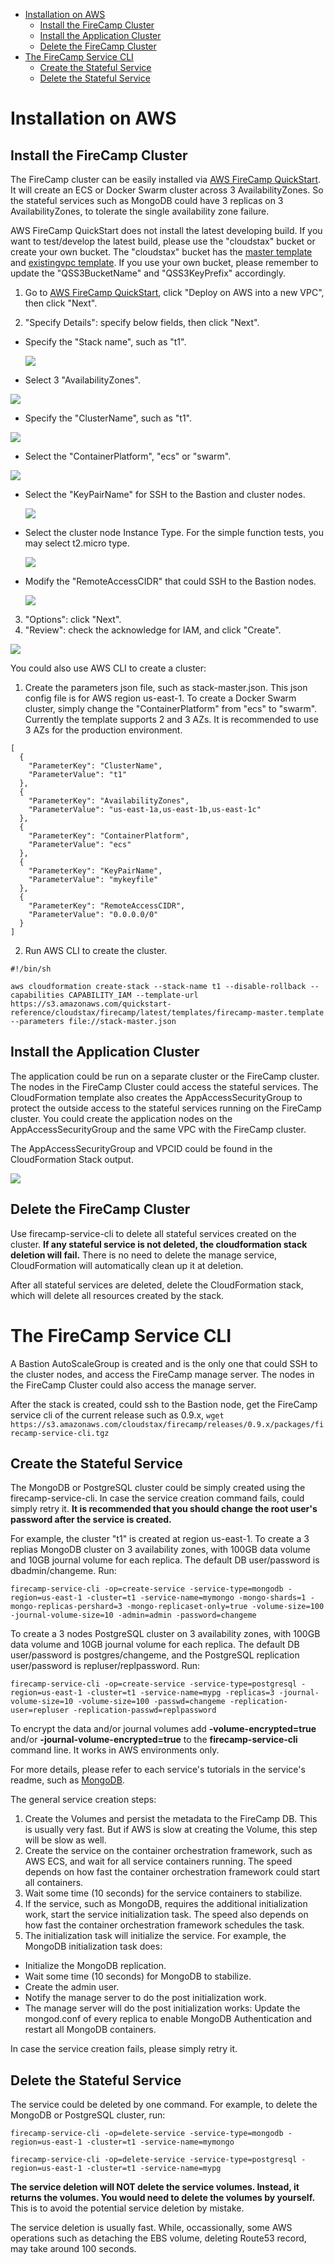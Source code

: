 * [Installation on AWS](https://github.com/cloudstax/firecamp/tree/master/docs/installation#installation-on-aws)
  * [Install the FireCamp Cluster](https://github.com/cloudstax/firecamp/tree/master/docs/installation#install-the-firecamp-cluster)
  * [Install the Application Cluster](https://github.com/cloudstax/firecamp/tree/master/docs/installation#install-the-application-cluster)
  * [Delete the FireCamp Cluster](https://github.com/cloudstax/firecamp/tree/master/docs/installation#delete-the-firecamp-cluster)
* [The FireCamp Service CLI](https://github.com/cloudstax/firecamp/tree/master/docs/installation#the-firecamp-service-cli)
  * [Create the Stateful Service](https://github.com/cloudstax/firecamp/tree/master/docs/installation#create-the-stateful-service)
  * [Delete the Stateful Service](https://github.com/cloudstax/firecamp/tree/master/docs/installation#delete-the-stateful-service)

# Installation on AWS

## Install the FireCamp Cluster
The FireCamp cluster can be easily installed via [AWS FireCamp QuickStart](https://aws.amazon.com/quickstart/architecture/cloudstax-firecamp/). It will create an ECS or Docker Swarm cluster across 3 AvailabilityZones. So the stateful services such as MongoDB could have 3 replicas on 3 AvailabilityZones, to tolerate the single availability zone failure.

AWS FireCamp QuickStart does not install the latest developing build. If you want to test/develop the latest build, please use the "cloudstax" bucket or create your own bucket. The "cloudstax" bucket has the [master template](https://s3.amazonaws.com/cloudstax/firecamp/releases/latest/templates/firecamp-master.template) and [existingvpc template](https://s3.amazonaws.com/cloudstax/firecamp/releases/latest/templates/firecamp.template). If you use your own bucket, please remember to update the "QSS3BucketName" and "QSS3KeyPrefix" accordingly.

1. Go to [AWS FireCamp QuickStart](https://aws.amazon.com/quickstart/architecture/cloudstax-firecamp/), click "Deploy on AWS into a new VPC", then click "Next".

2. "Specify Details": specify below fields, then click "Next".
* Specify the "Stack name", such as "t1".

  ![](https://s3.amazonaws.com/cloudstax/firecamp/docs/install/cfstack+StackName.png)

* Select 3 "AvailabilityZones".

![](https://s3.amazonaws.com/cloudstax/firecamp/docs/install/cfstack+AvailabilityZones.png)

* Specify the "ClusterName", such as "t1".

![](https://s3.amazonaws.com/cloudstax/firecamp/docs/install/cf+clustername.png)

* Select the "ContainerPlatform", "ecs" or "swarm".

![](https://s3.amazonaws.com/cloudstax/firecamp/docs/install/cf+platform.png)

* Select the "KeyPairName" for SSH to the Bastion and cluster nodes.

  ![](https://s3.amazonaws.com/cloudstax/firecamp/docs/install/cf+stack+KeyPairName.png)

* Select the cluster node Instance Type. For the simple function tests, you may select t2.micro type.

  ![](https://s3.amazonaws.com/cloudstax/firecamp/docs/install/cfstack+NodeInstanceType.png)

* Modify the "RemoteAccessCIDR" that could SSH to the Bastion nodes.

  ![](https://s3.amazonaws.com/cloudstax/firecamp/docs/install/cfstack+RemoteAccessCIDR.png)

3. "Options": click "Next".
4. "Review": check the acknowledge for IAM, and click "Create".

![](https://s3.amazonaws.com/cloudstax/firecamp/docs/install/cfstack+AckIAM.png)


You could also use AWS CLI to create a cluster:
1. Create the parameters json file, such as stack-master.json. This json config file is for AWS region us-east-1. To create a Docker Swarm cluster, simply change the "ContainerPlatform" from "ecs" to "swarm".
Currently the template supports 2 and 3 AZs. It is recommended to use 3 AZs for the production environment.
```
[
  {
    "ParameterKey": "ClusterName",
    "ParameterValue": "t1"
  },
  {
    "ParameterKey": "AvailabilityZones",
    "ParameterValue": "us-east-1a,us-east-1b,us-east-1c"
  },
  {
    "ParameterKey": "ContainerPlatform",
    "ParameterValue": "ecs"
  },
  {
    "ParameterKey": "KeyPairName",
    "ParameterValue": "mykeyfile"
  },
  {
    "ParameterKey": "RemoteAccessCIDR",
    "ParameterValue": "0.0.0.0/0"
  }
]
```

2. Run AWS CLI to create the cluster.
```
#!/bin/sh

aws cloudformation create-stack --stack-name t1 --disable-rollback --capabilities CAPABILITY_IAM --template-url https://s3.amazonaws.com/quickstart-reference/cloudstax/firecamp/latest/templates/firecamp-master.template --parameters file://stack-master.json
```

## Install the Application Cluster
The application could be run on a separate cluster or the FireCamp cluster. The nodes in the FireCamp Cluster could access the stateful services. The CloudFormation template also creates the AppAccessSecurityGroup to protect the outside access to the stateful services running on the FireCamp cluster. You could create the application nodes on the AppAccessSecurityGroup and the same VPC with the FireCamp cluster.

The AppAccessSecurityGroup and VPCID could be found in the CloudFormation Stack output.

![](https://s3.amazonaws.com/cloudstax/firecamp/docs/install/cf+outputs.png)

## Delete the FireCamp Cluster
Use firecamp-service-cli to delete all stateful services created on the cluster. **If any stateful service is not deleted, the cloudformation stack deletion will fail.** There is no need to delete the manage service, CloudFormation will automatically clean up it at deletion.

After all stateful services are deleted, delete the CloudFormation stack, which will delete all resources created by the stack.

# The FireCamp Service CLI
A Bastion AutoScaleGroup is created and is the only one that could SSH to the cluster nodes, and access the FireCamp manage server. The nodes in the FireCamp Cluster could also access the manage server.

After the stack is created, could ssh to the Bastion node, get the FireCamp service cli of the current release such as 0.9.x, `wget https://s3.amazonaws.com/cloudstax/firecamp/releases/0.9.x/packages/firecamp-service-cli.tgz`

## Create the Stateful Service
The MongoDB or PostgreSQL cluster could be simply created using the firecamp-service-cli. In case the service creation command fails, could simply retry it. **It is recommended that you should change the root user's password after the service is created.**

For example, the cluster "t1" is created at region us-east-1. To create a 3 replias MongoDB cluster on 3 availability zones, with 100GB data volume and 10GB journal volume for each replica. The default DB user/password is dbadmin/changeme. Run:
```
firecamp-service-cli -op=create-service -service-type=mongodb -region=us-east-1 -cluster=t1 -service-name=mymongo -mongo-shards=1 -mongo-replicas-pershard=3 -mongo-replicaset-only=true -volume-size=100 -journal-volume-size=10 -admin=admin -password=changeme
```

To create a 3 nodes PostgreSQL cluster on 3 availability zones, with 100GB data volume and 10GB journal volume for each replica. The default DB user/password is postgres/changeme, and the PostgreSQL replication user/password is repluser/replpassword. Run:
```
firecamp-service-cli -op=create-service -service-type=postgresql -region=us-east-1 -cluster=t1 -service-name=mypg -replicas=3 -journal-volume-size=10 -volume-size=100 -passwd=changeme -replication-user=repluser -replication-passwd=replpassword
```

To encrypt the data and/or journal volumes add **-volume-encrypted=true** and/or **-journal-volume-encrypted=true** to the **firecamp-service-cli** command line. It works in AWS environments only.

For more details, please refer to each service's tutorials in the service's readme, such as [MongoDB](https://github.com/cloudstax/firecamp/tree/master/catalog/mongodb).

The general service creation steps:
1. Create the Volumes and persist the metadata to the FireCamp DB. This is usually very fast. But if AWS is slow at creating the Volume, this step will be slow as well.
2. Create the service on the container orchestration framework, such as AWS ECS, and wait for all service containers running. The speed depends on how fast the container orchestration framework could start all containers.
3. Wait some time (10 seconds) for the service containers to stabilize.
4. If the service, such as MongoDB, requires the additional initialization work, start the service initialization task. The speed also depends on how fast the container orchestration framework schedules the task.
5. The initialization task will initialize the service. For example, the MongoDB initialization task does:
  * Initialize the MongoDB replication.
  * Wait some time (10 seconds) for MongoDB to stabilize.
  * Create the admin user.
  * Notify the manage server to do the post initialization work.
  * The manage server will do the post initialization works: Update the mongod.conf of every replica to enable MongoDB Authentication and restart all MongoDB containers.

In case the service creation fails, please simply retry it.


## Delete the Stateful Service
The service could be deleted by one command. For example, to delete the MongoDB or PostgreSQL cluster, run:
```
firecamp-service-cli -op=delete-service -service-type=mongodb -region=us-east-1 -cluster=t1 -service-name=mymongo
```
```
firecamp-service-cli -op=delete-service -service-type=postgresql -region=us-east-1 -cluster=t1 -service-name=mypg
```

**The service deletion will NOT delete the service volumes. Instead, it returns the volumes. You would need to delete the volumes by yourself.** This is to avoid the potential service deletion by mistake.

The service deletion is usually fast. While, occassionally, some AWS operations such as detaching the EBS volume, deleting Route53 record, may take around 100 seconds.
